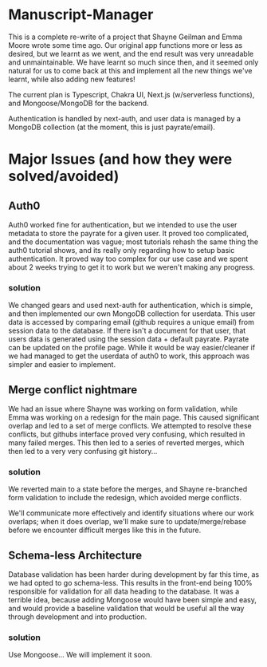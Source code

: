 # Manuscript-Manager

This is a complete re-write of a project that Shayne Geilman and Emma Moore wrote some time ago. Our original app functions more or less as desired, but we learnt as we went, and the end result was very unreadable and unmaintainable. We have learnt so much since then, and it seemed only natural for us to come back at this and implement all the new things we've learnt, while also adding new features!

The current plan is Typescript, Chakra UI, Next.js (w/serverless functions), and Mongoose/MongoDB for the backend.

Authentication is handled by next-auth, and user data is managed by a MongoDB collection (at the moment, this is just payrate/email). 





# Major Issues (and how they were solved/avoided)

## Auth0

Auth0 worked fine for authentication, but we intended to use the user metadata to store the payrate for a given user. It proved too complicated, and the documentation was vague; most tutorials rehash the same thing the auth0 tutorial shows, and its really only regarding how to setup basic authentication. It proved way too complex for our use case and we spent about 2 weeks trying to get it to work but we weren't making any progress. 

### solution

We changed gears and used next-auth for authentication, which is simple, and then implemented our own MongoDB collection for userdata. This user data is accessed by comparing email (github requires a unique email) from session data to the database. If there isn't a document for that user, that users data is generated using the session data + default payrate. Payrate can be updated on the profile page. While it would be way easier/cleaner if we had managed to get the userdata of auth0 to work, this approach was simpler and easier to implement. 

## Merge conflict nightmare

We had an issue where Shayne was working on form validation, while Emma was working on a redesign for the main page. This caused significant overlap and led to a set of merge conflicts. We attempted to resolve these conflicts, but githubs interface proved very confusing, which resulted in many failed merges. This then led to a series of reverted merges, which then led to a very very confusing git history...

### solution

We reverted main to a state before the merges, and Shayne re-branched form validation to include the redesign, which avoided merge conflicts. 

We'll communicate more effectively and identify situations where our work overlaps; when it does overlap, we'll make sure to update/merge/rebase before we encounter difficult merges like this in the future. 

## Schema-less Architecture

Database validation has been harder during development by far this time, as we had opted to go schema-less. This results in the front-end being 100% responsible for validation for all data heading to the database. It was a terrible idea, because adding Mongoose would have been simple and easy, and would provide a baseline validation that would be useful all the way through development and into production. 

### solution

Use Mongoose... We will implement it soon.
